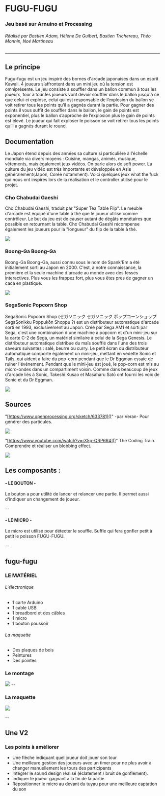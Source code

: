 # FUGU-FUGU
### Jeu basé sur Arnuino et Processing

###### Réalisé par Bastien Adam, Hélène De Guibert, Bastien Trichereau, Théo Monnin, Noé Martineau
---
## Le principe
Fugu-fugu est un jeu inspiré des bornes d'arcade japonaises dans un esprit Kawaii. 4 joueurs s’affrontent dans un mini jeu où la tension est omniprésente. Le jeu consiste à souffler dans un ballon commun à tous les joueurs, tour à tour les joueurs vont devoir souffler dans le ballon jusqu'à ce que celui-ci explose, celui qui est responsable de l’explosion du ballon se voit retirer tous les points qu’il a gagnés durant la partie. Pour gagner des points il vous suffit de souffler dans le ballon, le gain de points est exponentiel, plus le ballon s’approche de l’explosion plus le gain de points est élevé. Le joueur qui fait exploser le poisson se voit retirer tous les points qu’il a gagnés durant le round.

## Documentation
Le Japon étend depuis des années sa culture si particulière à l'échelle mondiale via divers moyens : Cuisine, mangas, animés, musique, vêtements, mais également jeux vidéos. On parle alors de soft power. La culture du jeu vidéo est très importante et développée en Asie généralement(Japon, Corée notamment). Voici quelques jeux what the fuck qui nous ont inspirés lors de la réalisation et le controller utilisé pour le projet. 


### Cho Chabudai Gaeshi
Cho Chabudai Gaeshi, traduit par "Super Tea Table Flip". Le meuble d'arcade est équipé d'une table à thé que le joueur utilise comme contrôleur. Le but du jeu est de causer autant de dégâts monétaires que possible en retournant la table. Cho Chabudai Gaeshi récompense également les joueurs pour la "longueur" du flip de la table à thé.

<img src = "doc/ChoChabudaiGaeshi.png">

### Boong-Ga Boong-Ga
Boong-Ga Boong-Ga, aussi connu sous le nom de Spank'Em a été initialement sorti au Japon en 2000. C'est, à notre connaissance, la première et la seule machine d'arcade au monde avec des fesses interactives. Plus vous les frappez fort, plus vous êtes près de gagner un caca en plastique.

<img src = "doc/Boong-Ga Boong-Ga.png">

### SegaSonic Popcorn Shop
SegaSonic Popcorn Shop (セガソニック セガソニック ポップコーンショップ SegaSonikku Poppukōn Shoppu ?) est un distributeur automatique d'arcade sorti en 1993, exclusivement au Japon. Créé par Sega AM1 et sorti par Sega, c'est une combinaison d'une machine à popcorn et d'un mini-jeu sur la carte C-2 de Sega, un matériel similaire à celui de la Sega Genesis. Le distributeur automatique distribue du maïs soufflé dans l'une des trois saveurs suivantes : salé, beurre ou curry. Le petit écran du distributeur automatique comporte également un mini-jeu, mettant en vedette Sonic et Tails, qui aident à faire du pop-corn pendant que le Dr Eggman essaie de ruiner l'événement. Pendant que le mini-jeu est joué, le pop-corn est mis au micro-ondes dans un compartiment voisin. Comme dans beaucoup de jeux d'arcade liés à Sonic, Takeshi Kusao et Masaharu Satō ont fourni les voix de Sonic et du Dr Eggman.

<img src = "doc/SegaSonicPopcornShop.png">

## Sources

"[https://www.openprocessing.org/sketch/633781]()" -par Veran- Pour générer des particules.

<img src = "doc/particles.png">

"[https://www.youtube.com/watch?v=rX5p-QRP6R4]()" The Coding Train. Comprendre et réaliser un blobbing effect. 

<img src = "doc/codingtrain.png">


## Les composants :

#### - LE BOUTON -

Le bouton a pour utilité de lancer et relancer une partie. Il permet aussi d'indiquer un changement de joueur.

--

#### - LE MICRO -

Le micro est utilisé pour détecter le souffle. Suffle qui fera gonfler petit à petit le poisson FUGU-FUGU.

--

## fugu-fugu

### LE MATÉRIEL
###### L'électronique
* 1 carte Arduino
* 1 cable USB
* 1 breadbord et des câbles
* 1 micro
* 1 bouton poussoir

###### La maquette
* Des plaques de bois
* Peintures
* Des pointes

### Le montage
<img src = "doc/montage.png">
--

### La maquette
<img src = "doc/bornearcade.jpg">

--

## Une V2
### Les points à améliorer
* Une flèche indiquant quel joueur doit jouer son tour
* Une meilleure gestion des joueurs avec un timer pour ne plus avoir à changer manuellement les tours des participants
* Intégrer le sound design réalisé (éclatement / bruit de gonflement).
* Indiquer le joueur gagnant à la fin de la partie
* Repositionner le micro au devant du tuyau pour une meilleure captation du son